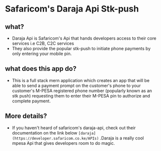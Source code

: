 # Safaricom's Daraja Api Stk-push

## what?

- Daraja Api is Safaricom's Api that hands developers access to their core services i.e C2B, C2C services
- They also provide the popular stk-push to initiate phone payments by only entering your mobile pin.

## what does this app do?

- This is a full stack mern application which creates
  an app that will be able to send a payment prompt on the customer's phone to your customer's M-PESA registered phone number (popularly known as an stk push) requesting them to enter their M-PESA pin to authorize and complete payment.

## More details?

- If you haven't heard of safaricom's daraja-api, check out their documentation on the link below
  `[daraja](https://developer.safaricom.co.ke/APIs)` .Daraja is a really cool mpesa Api that gives developers room to do magic.
